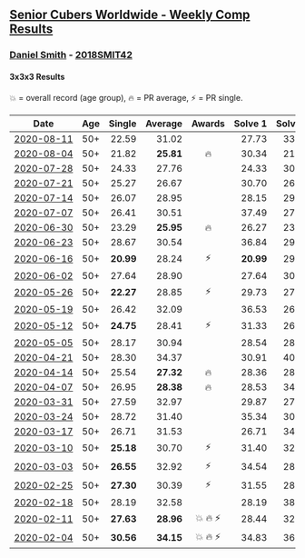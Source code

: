 <style>table {white-space: nowrap;}</style>

## [Senior Cubers Worldwide - Weekly Comp Results](/scw-comp/results/)
### [Daniel Smith](README.md) - [2018SMIT42](https://www.worldcubeassociation.org/persons/2018SMIT42?event=333)
#### 3x3x3 Results

<span style="white-space: nowrap;">💥 = overall record (age group)</span>, <span style="white-space: nowrap;">🔥 = PR average</span>, <span style="white-space: nowrap;">⚡ = PR single</span>.

| Date | Age | Single | Average | Awards | Solve 1 | Solve 2 | Solve 3 | Solve 4 | Solve 5 | Video |
| :--: | :--: | --: | --: | :--: | --: | --: | --: | --: | --: | :-- |
| [2020-08-11](../../results/2020-08-11/333.md) | 50+ | 22.59 | 31.02 |  | 27.73 | 33.72 | 31.62 | 22.59 | 34.57 | [Desktop](https://www.facebook.com/events/338631130511019/permalink/342815563425909) / [Mobile](https://m.facebook.com/events/338631130511019?view=permalink&id=342815563425909) |
| [2020-08-04](../../results/2020-08-04/333.md) | 50+ | 21.82 | **25.81** | 🔥 | 30.34 | 21.82 | 25.41 | 25.97 | 26.05 | [Desktop](https://www.facebook.com/events/748440219235440/permalink/752547638824698) / [Mobile](https://m.facebook.com/events/748440219235440?view=permalink&id=752547638824698) |
| [2020-07-28](../../results/2020-07-28/333.md) | 50+ | 24.33 | 27.76 |  | 24.33 | 30.02 | 27.89 | 25.38 | 31.01 | [Desktop](https://www.facebook.com/events/708566320000803/permalink/713609006163201) / [Mobile](https://m.facebook.com/events/708566320000803?view=permalink&id=713609006163201) |
| [2020-07-21](../../results/2020-07-21/333.md) | 50+ | 25.27 | 26.67 |  | 30.70 | 26.27 | 28.24 | 25.27 | 25.49 | [Desktop](https://www.facebook.com/events/1842039515939197/permalink/1847128298763652) / [Mobile](https://m.facebook.com/events/1842039515939197?view=permalink&id=1847128298763652) |
| [2020-07-14](../../results/2020-07-14/333.md) | 50+ | 26.07 | 28.95 |  | 28.15 | 29.00 | 31.11 | 26.07 | 29.71 | [Desktop](https://www.facebook.com/events/1157754364595802/permalink/1162027974168441) / [Mobile](https://m.facebook.com/events/1157754364595802?view=permalink&id=1162027974168441) |
| [2020-07-07](../../results/2020-07-07/333.md) | 50+ | 26.41 | 30.51 |  | 37.49 | 27.43 | 26.41 | 37.90 | 26.60 | [Desktop](https://www.facebook.com/events/271667090769235/permalink/275875460348398) / [Mobile](https://m.facebook.com/events/271667090769235?view=permalink&id=275875460348398) |
| [2020-06-30](../../results/2020-06-30/333.md) | 50+ | 23.29 | **25.95** | 🔥 | 26.27 | 23.29 | 33.89 | 26.67 | 24.90 | [Desktop](https://www.facebook.com/events/679860472562391/permalink/683290798886025) / [Mobile](https://m.facebook.com/events/679860472562391?view=permalink&id=683290798886025) |
| [2020-06-23](../../results/2020-06-23/333.md) | 50+ | 28.67 | 30.54 |  | 36.84 | 29.79 | 28.67 | 30.39 | 31.44 | [Desktop](https://www.facebook.com/events/722150235200875/permalink/726725404743358) / [Mobile](https://m.facebook.com/events/722150235200875?view=permalink&id=726725404743358) |
| [2020-06-16](../../results/2020-06-16/333.md) | 50+ | **20.99** | 28.24 | ⚡ | **20.99** | 29.83 | 27.77 | 27.84 | 29.12 | [Desktop](https://www.facebook.com/events/604103587178706/permalink/608926896696375) / [Mobile](https://m.facebook.com/events/604103587178706?view=permalink&id=608926896696375) |
| [2020-06-02](../../results/2020-06-02/333.md) | 50+ | 27.64 | 28.90 |  | 27.64 | 30.13 | 28.76 | 27.80 | 32.37 | [Desktop](https://www.facebook.com/events/3373950429496747/permalink/3381536338738156) / [Mobile](https://m.facebook.com/events/3373950429496747?view=permalink&id=3381536338738156) |
| [2020-05-26](../../results/2020-05-26/333.md) | 50+ | **22.27** | 28.85 | ⚡ | 29.73 | 27.85 | 28.98 | **22.27** | 29.71 | [Desktop](https://www.facebook.com/events/688407551989463/permalink/692476188249266) / [Mobile](https://m.facebook.com/events/688407551989463?view=permalink&id=692476188249266) |
| [2020-05-19](../../results/2020-05-19/333.md) | 50+ | 26.42 | 32.09 |  | 36.53 | 26.42 | 37.39 | 28.55 | 31.19 | [Desktop](https://www.facebook.com/events/1880761498725633/permalink/1886031668198616) / [Mobile](https://m.facebook.com/events/1880761498725633?view=permalink&id=1886031668198616) |
| [2020-05-12](../../results/2020-05-12/333.md) | 50+ | **24.75** | 28.41 | ⚡ | 31.33 | 26.32 | 35.81 | **24.75** | 27.59 | [Desktop](https://www.facebook.com/events/546188069600739/permalink/549601422592737) / [Mobile](https://m.facebook.com/events/546188069600739?view=permalink&id=549601422592737) |
| [2020-05-05](../../results/2020-05-05/333.md) | 50+ | 28.17 | 30.94 |  | 28.54 | 28.17 | 38.84 | 33.79 | 30.50 | [Desktop](https://www.facebook.com/events/3313106775587396/permalink/3318020555096018) / [Mobile](https://m.facebook.com/events/3313106775587396?view=permalink&id=3318020555096018) |
| [2020-04-21](../../results/2020-04-21/333.md) | 50+ | 28.30 | 34.37 |  | 30.91 | 40.18 | 32.03 | 40.62 | 28.30 | [Desktop](https://www.facebook.com/events/880278499062375/permalink/885061715250720) / [Mobile](https://m.facebook.com/events/880278499062375?view=permalink&id=885061715250720) |
| [2020-04-14](../../results/2020-04-14/333.md) | 50+ | 25.54 | **27.32** | 🔥 | 28.36 | 28.69 | 25.54 | 26.65 | 26.94 | [Desktop](https://www.facebook.com/events/982619255468618/permalink/987007658363111) / [Mobile](https://m.facebook.com/events/982619255468618?view=permalink&id=987007658363111) |
| [2020-04-07](../../results/2020-04-07/333.md) | 50+ | 26.95 | **28.38** | 🔥 | 28.53 | 34.58 | 26.95 | 29.21 | 27.41 | [Desktop](https://www.facebook.com/events/510082903229069/permalink/513248832912476) / [Mobile](https://m.facebook.com/events/510082903229069?view=permalink&id=513248832912476) |
| [2020-03-31](../../results/2020-03-31/333.md) | 50+ | 27.59 | 32.97 |  | 29.87 | 27.59 | DNF | 39.02 | 30.01 | [Desktop](https://www.facebook.com/events/207898257161923/permalink/211122650172817) / [Mobile](https://m.facebook.com/events/207898257161923?view=permalink&id=211122650172817) |
| [2020-03-24](../../results/2020-03-24/333.md) | 50+ | 28.72 | 31.40 |  | 35.34 | 30.28 | 28.72 | 31.33 | 32.59 | [Desktop](https://www.facebook.com/events/524456301543611/permalink/527610504561524) / [Mobile](https://m.facebook.com/events/524456301543611?view=permalink&id=527610504561524) |
| [2020-03-17](../../results/2020-03-17/333.md) | 50+ | 26.71 | 31.53 |  | 26.71 | 34.56 | 29.91 | 30.69 | 34.00 | [Desktop](https://www.facebook.com/events/280686576235146/permalink/283457932624677) / [Mobile](https://m.facebook.com/events/280686576235146?view=permalink&id=283457932624677) |
| [2020-03-10](../../results/2020-03-10/333.md) | 50+ | **25.18** | 30.70 | ⚡ | 31.40 | 32.61 | **25.18** | 28.10 | 33.24 | [Desktop](https://www.facebook.com/events/164742401163863/permalink/165165907788179) / [Mobile](https://m.facebook.com/events/164742401163863?view=permalink&id=165165907788179) |
| [2020-03-03](../../results/2020-03-03/333.md) | 50+ | **26.55** | 32.92 | ⚡ | 34.54 | 28.03 | 36.20 | 42.27 | **26.55** | [Desktop](https://www.facebook.com/events/241721610185997/permalink/245814266443398) / [Mobile](https://m.facebook.com/events/241721610185997?view=permalink&id=245814266443398) |
| [2020-02-25](../../results/2020-02-25/333.md) | 50+ | **27.30** | 30.39 | ⚡ | 31.55 | 28.29 | 31.32 | 34.99 | **27.30** | [Desktop](https://www.facebook.com/events/196320811461109/permalink/196773291415861) / [Mobile](https://m.facebook.com/events/196320811461109?view=permalink&id=196773291415861) |
| [2020-02-18](../../results/2020-02-18/333.md) | 50+ | 28.19 | 32.58 |  | 28.19 | 38.52 | 32.45 | 34.63 | 30.67 | [Desktop](https://www.facebook.com/events/2558750947697073/permalink/2559421874296647) / [Mobile](https://m.facebook.com/events/2558750947697073?view=permalink&id=2559421874296647) |
| [2020-02-11](../../results/2020-02-11/333.md) | 50+ | **27.63** | **28.96** | 💥 🔥 ⚡ | 28.44 | 32.83 | **27.63** | 29.19 | 29.24 | [Desktop](https://www.facebook.com/events/616423959107229/permalink/618093752273583) / [Mobile](https://m.facebook.com/events/616423959107229?view=permalink&id=618093752273583) |
| [2020-02-04](../../results/2020-02-04/333.md) | 50+ | **30.56** | **34.15** | 💥 🔥 ⚡ | 34.83 | 36.07 | 46.79 | 31.55 | **30.56** | [Desktop](https://www.facebook.com/groups/1604105099735401/permalink/2137190183093554) / [Mobile](https://m.facebook.com/groups/1604105099735401?view=permalink&id=2137190183093554) |


<!-- Global site tag (gtag.js) - Google Analytics -->
<script async src="https://www.googletagmanager.com/gtag/js?id=UA-86348435-3"></script>
<script>window.dataLayer = window.dataLayer || []; function gtag() {dataLayer.push(arguments);} gtag('js', new Date()); gtag('config', 'UA-86348435-3');</script>
